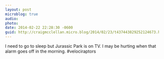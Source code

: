 ```yaml
---
layout: post
microblog: true
audio: 
photo: 
date: 2014-02-22 22:28:30 -0600
guid: http://craigmcclellan.micro.blog/2014/02/23/t437443829252124673.html
---
```

I need to go to sleep but Jurassic Park is on TV. I may be hurting when that alarm goes off in the morning. #velociraptors

